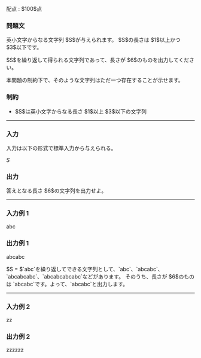 
<div>

<span>

<span>

<p>
配点 : $100$点
</p>

<div>

<section>

### **問題文**

<p>
英小文字からなる文字列 $S$が与えられます。
$S$の長さは $1$以上かつ $3$以下です。
</p>

<p>
$S$を繰り返して得られる文字列であって、長さが $6$のものを出力してください。
</p>

<p>
本問題の制約下で、そのような文字列はただ一つ存在することが示せます。
</p>

</section>

</div>

<div>

<section>

### **制約**

<ul>

<li>
$S$は英小文字からなる長さ $1$以上 $3$以下の文字列
</li>

</ul>

</section>

</div>

---

<div>

<div>

<section>

### **入力**

<p>
入力は以下の形式で標準入力から与えられる。
</p>

<div>

$S$
</div>

</section>

</div>

<div>

<section>

### **出力**

<p>
答えとなる長さ $6$の文字列を出力せよ。
</p>

</section>

</div>

</div>

---

<div>

<section>

### **入力例 1**

<div>

abc

</div>

</section>

</div>

<div>

<section>

### **出力例 1**

<div>

abcabc

</div>

<p>
$S = $`abc`を繰り返してできる文字列として、`abc`、`abcabc`、`abcabcabc`、`abcabcabcabc`などがあります。
そのうち、長さが $6$のものは `abcabc`です。よって、`abcabc`と出力します。
</p>

</section>

</div>

---

<div>

<section>

### **入力例 2**

<div>

zz

</div>

</section>

</div>

<div>

<section>

### **出力例 2**

<div>

zzzzzz

</div>

</section>

</div>

</span>

</span>

</div>

